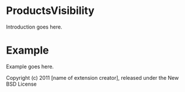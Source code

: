 ProductsVisibility
==================

Introduction goes here.


Example
=======

Example goes here.


Copyright (c) 2011 [name of extension creator], released under the New BSD License
